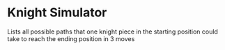 # Knight Simulator

Lists all possible paths that one knight piece in the starting position could take to reach the ending position in 3 moves
